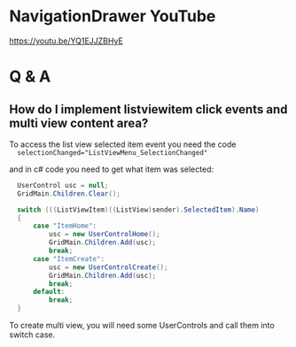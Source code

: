 # NavigationDrawer YouTube
https://youtu.be/YQ1EJJZBHyE

# Q & A
<h2>How do I implement listviewitem click events and multi view content area?</h2>
To access the list view selected item event you need the code

<code>
  selectionChanged="ListViewMenu_SelectionChanged"
</code>

and in c# code you need to get what item was selected:
```C#
  UserControl usc = null;
  GridMain.Children.Clear();

  switch (((ListViewItem)((ListView)sender).SelectedItem).Name)
  {
      case "ItemHome":
          usc = new UserControlHome();
          GridMain.Children.Add(usc);
          break;
      case "ItemCreate":
          usc = new UserControlCreate();
          GridMain.Children.Add(usc);
          break;
      default:
          break;
  }
```

To create multi view, you will need some UserControls and call them into switch case.
